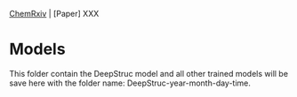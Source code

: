 [ChemRxiv](https://chemrxiv.org/engage/chemrxiv/article-details/6221f17357a9d20c9a729ecb)  |  [Paper] XXX

# Models
This folder contain the DeepStruc model and all other trained models will be save here with the folder name:
DeepStruc-year-month-day-time. 
